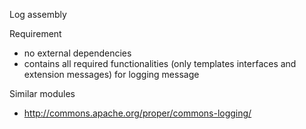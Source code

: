 ﻿Log assembly

Requirement
- no external dependencies
- contains all required functionalities (only templates interfaces and extension messages) for logging message

Similar modules
- http://commons.apache.org/proper/commons-logging/